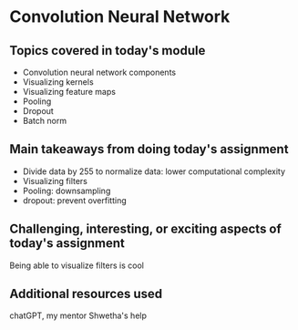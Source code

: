 # Convolution Neural Network

## Topics covered in today's module
* Convolution neural network components
* Visualizing kernels
* Visualizing feature maps
* Pooling
* Dropout
* Batch norm

## Main takeaways from doing today's assignment
* Divide data by 255 to normalize data: lower computational complexity
* Visualizing filters
* Pooling: downsampling
* dropout: prevent overfitting

## Challenging, interesting, or exciting aspects of today's assignment
Being able to visualize filters is cool

## Additional resources used 
chatGPT, my mentor Shwetha's help
